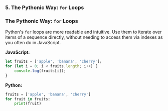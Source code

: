 ### 5. The Pythonic Way: `for` Loops

### The Pythonic Way: `for` Loops
Python's `for` loops are more readable and intuitive. Use them to iterate over items of a sequence directly, without needing to access them via indexes as you often do in JavaScript.

**JavaScript:**
```javascript
let fruits = ['apple', 'banana', 'cherry'];
for (let i = 0; i < fruits.length; i++) {
    console.log(fruits[i]);
}
```

**Python:**
```python
fruits = ['apple', 'banana', 'cherry']
for fruit in fruits:
    print(fruit)
```
